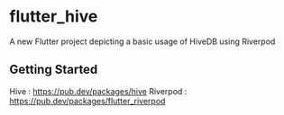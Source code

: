# flutter_hive

A new Flutter project depicting a basic usage of HiveDB using Riverpod

## Getting Started

Hive : https://pub.dev/packages/hive
Riverpod : https://pub.dev/packages/flutter_riverpod
